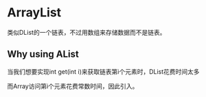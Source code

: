 # ArrayList
类似DList的一个链表，不过用数组来存储数据而不是链表。
## Why using AList
  当我们想要实现int get(int i)来获取链表第i个元素时，DList花费时间太多

  而Array访问第i个元素花费常数时间，因此引入。

